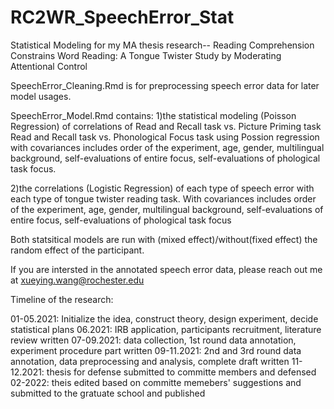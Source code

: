 # RC2WR_SpeechError_Stat
Statistical Modeling for my MA thesis research--
Reading Comprehension Constrains Word Reading: A Tongue Twister Study by Moderating Attentional Control

SpeechError_Cleaning.Rmd is for preprocessing speech error data for later model usages. 

SpeechError_Model.Rmd  contains:
1)the statistical modeling (Poisson Regression) of correlations of Read and Recall task vs. Picture Priming task
Read and Recall task vs. Phonological Focus task using Possion regression with covariances includes order of the experiment, age, gender, 
multilingual background, self-evaluations of entire focus, self-evaluations of phological task focus.

2)the correlations (Logistic Regression) of each type of speech error with each type of tongue twister reading task. With covariances includes order of the experiment, age, gender, multilingual background, 
self-evaluations of entire focus, self-evaluations of phological task focus

Both statsitical models are run with (mixed effect)/without(fixed effect) the random effect of the participant.

If you are intersted in the annotated speech error data, please reach out me at xueying.wang@rochester.edu

Timeline of the research:

01-05.2021: Initialize the idea, construct theory, design experiment, decide statistical plans
06.2021: IRB application, participants recruitment, literature review written
07-09.2021: data collection, 1st round data annotation, experiment procedure part written
09-11.2021: 2nd and 3rd round data annotation, data preprocessing and analysis, complete draft written
11-12.2021: thesis for defense submitted to committe members and defensed
02-2022: theis edited based on committe memebers' suggestions and submitted to the gratuate school and published
